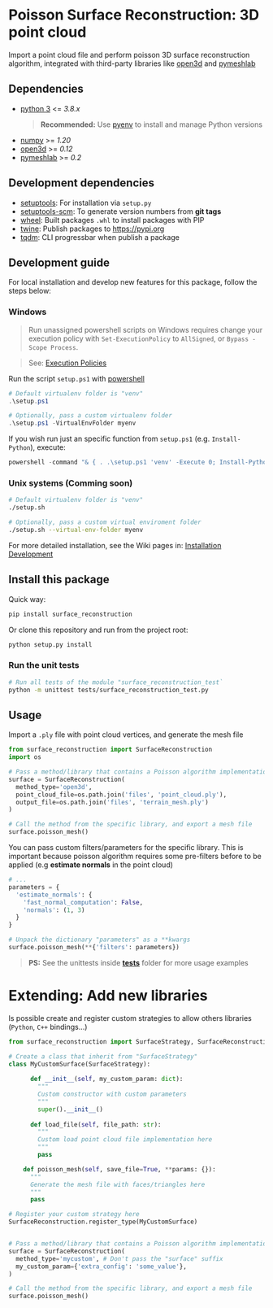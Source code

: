 # Poisson Surface Reconstruction: 3D point cloud

Import a point cloud file and perform poisson 3D surface reconstruction algorithm, 
integrated with third-party libraries like [open3d](http://www.open3d.org/docs/release/tutorial/geometry/surface_reconstruction.html?highlight=surface%20reconstruction#Poisson-surface-reconstruction) and [pymeshlab](https://github.com/cnr-isti-vclab/PyMeshLab)


## Dependencies

- [python 3](https://www.python.org/downloads/) <= *3.8.x*
  > **Recommended:** Use [pyenv](https://github.com/pyenv/pyenv) to install and manage Python versions
- [numpy](https://numpy.org) >= *1.20*
- [open3d](http://www.open3d.org) >= *0.12*
- [pymeshlab](https://github.com/cnr-isti-vclab/PyMeshLab) >= *0.2*


## Development dependencies

- [setuptools](https://pypi.org/project/setuptools): For installation via `setup.py`
- [setuptools-scm](https://pypi.org/project/setuptools-scm): To generate version numbers from **git tags**
- [wheel](https://pypi.org/project/wheel/): Built packages `.whl` to install packages with PIP 
- [twine](https://pypi.org/project/twine): Publish packages to https://pypi.org
- [tqdm](https://pypi.org/project/tqdm): CLI progressbar when publish a package

## Development guide

For local installation and develop new features for this package, follow the steps below:


### Windows

> Run unassigned powershell scripts on Windows requires change your execution policy with `Set-ExecutionPolicy` to `AllSigned`, or `Bypass -Scope Process`. 

>See: [Execution Policies](https://docs.microsoft.com/pt-br/powershell/module/microsoft.powershell.core/about/about_execution_policies?view=powershell-7.1)

Run the script `setup.ps1` with [powershell](https://docs.microsoft.com/pt-pt/powershell/scripting/overview?view=powershell-7.1)

```powershell
# Default virtualenv folder is "venv"
.\setup.ps1

# Optionally, pass a custom virtualenv folder
.\setup.ps1 -VirtualEnvFolder myenv
```

If you wish run just an specific function from `setup.ps1` (e.g. `Install-Python`), execute:

```powershell
powershell -command "& { . .\setup.ps1 'venv' -Execute 0; Install-Python }"
```

### Unix systems (Comming soon)

```bash
# Default virtualenv folder is "venv"
./setup.sh

# Optionally, pass a custom virtual enviroment folder
./setup.sh --virtual-env-folder myenv
```

For more detailed installation, see the Wiki pages in: [Installation Development](https://github.com/mfdeveloper/surface_reconstruction_python/wiki/Installation-Details)

## Install this package

Quick way:

```bash
pip install surface_reconstruction
```

Or clone this repository and run from the project root:

```bash
python setup.py install
```

### Run the unit tests

```bash
# Run all tests of the module "surface_reconstruction_test`
python -m unittest tests/surface_reconstruction_test.py
```

## Usage

Import a `.ply` file with point cloud vertices, and generate the mesh file

```python
from surface_reconstruction import SurfaceReconstruction
import os

# Pass a method/library that contains a Poisson algorithm implementation
surface = SurfaceReconstruction(
  method_type='open3d',
  point_cloud_file=os.path.join('files', 'point_cloud.ply'),
  output_file=os.path.join('files', 'terrain_mesh.ply')
)

# Call the method from the specific library, and export a mesh file
surface.poisson_mesh()
```

You can pass custom filters/parameters for the specific library. This is important because 
poisson algorithm requires some pre-filters before to be applied (e.g **estimate normals** in the point cloud)

```python
# ...
parameters = {
  'estimate_normals': {
    'fast_normal_computation': False,
    'normals': (1, 3)
  }
}

# Unpack the dictionary "parameters" as a **kwargs
surface.poisson_mesh(**{'filters': parameters})
```
> **PS:** See the unittests inside **[tests](./tests)** folder for more usage examples

# Extending: Add new libraries

Is possible create and register custom strategies to allow others libraries (`Python`, `C++` bindings...)

```python
from surface_reconstruction import SurfaceStrategy, SurfaceReconstruction 

# Create a class that inherit from "SurfaceStrategy"
class MyCustomSurface(SurfaceStrategy):
  
      def __init__(self, my_custom_param: dict):
        """
        Custom constructor with custom parameters
        """
        super().__init__()
  
      def load_file(self, file_path: str):
        """
        Custom load point cloud file implementation here
        """
        pass

    def poisson_mesh(self, save_file=True, **params: {}):
      """
      Generate the mesh file with faces/triangles here
      """
      pass

# Register your custom strategy here
SurfaceReconstruction.register_type(MyCustomSurface)


# Pass a method/library that contains a Poisson algorithm implementation
surface = SurfaceReconstruction(
  method_type='mycustom', # Don't pass the "surface" suffix
  my_custom_param={'extra_config': 'some_value'},
)

# Call the method from the specific library, and export a mesh file
surface.poisson_mesh()
```